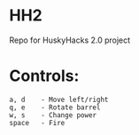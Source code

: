 # HH2
Repo for HuskyHacks 2.0 project

# Controls:
	a, d 	- Move left/right
	q, e 	- Rotate barrel
	w, s 	- Change power
	space 	- Fire
